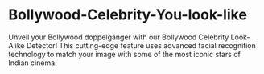 # Bollywood-Celebrity-You-look-like
Unveil your Bollywood doppelgänger with our Bollywood Celebrity Look-Alike Detector! This cutting-edge feature uses advanced facial recognition technology to match your image with some of the most iconic stars of Indian cinema.
